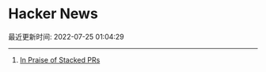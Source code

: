 # Hacker News

最近更新时间: 2022-07-25 01:04:29

--- 
1. [In Praise of Stacked PRs](https://benjamincongdon.me/blog/2022/07/17/In-Praise-of-Stacked-PRs/) 
